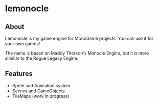 # lemonocle
## About
Lemonocle is my game engine for MonoGame projects. You can use it for your own games!

The name is based on Maddy Thorson's Monocle Engine, but it is more simillar to the Rogue Legacy Engine.

## Features
- Sprite and Animation system
- Scenes and GameObjects
- TileMaps (work in progress)
